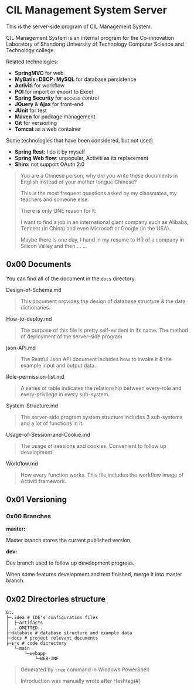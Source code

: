 # CIL Management System Server

This is the server-side program of CIL Management System.

CIL Management System is an internal program for the Co-innovation Laboratory of Shandong University of Technology Computer Science and Technology college.

Related technologies:

* **SpringMVC** for web
* **MyBatis**+**DBCP**+**MySQL** for database persistence
* **Activiti** for workflow
* **POI** for import or export to Excel
* **Spring Security** for access control
* **JQuery** & **Ajax** for front-end 
* **JUnit** for test
* **Maven** for package management
* **Git** for versioning
* **Tomcat** as a web container

Some technologies that have been considered, but not used:

* **Spring Rest**: I do it by myself
* **Spring Web flow**: unpopular, Activiti as its replacement
* **Shiro**: not support OAuth 2.0 

> You are a Chinese person, why did you write these documents in English instead of your mother tongue Chinese?
>
> This is the most frequent questions asked by my classmates, my teachers and someone else.
>
> There is only ONE reason for it:
>
> I want to find a job in an international giant company such as Alibaba, Tencent (in China) and even Microsoft or Google (in the USA).
>
> Maybe there is one day, I hand in my resume to HR of a company in Silicon Valley and then ... ...

## 0x00 Documents

You can find all of the document in the `docs` directory.

Design-of-Schema.md

> This document provides the design of database structure & the data dictionaries.

How-to-deploy.md

> The purpose of this file is pretty self-evident in its name. The method of deployment of the server-side program

json-API.md

> The Restful Json API document includes how to invoke it & the example input and output data.

Role-permission-list.md

> A series of table indicates the relationship between every-role and every-privilege in every sub-system.

System-Structure.md

> The server-side program system structure includes 3 sub-systems and a lot of functions in it.

Usage-of-Session-and-Cookie.md

> The usage of sessions and cookies. Convenient to follow up development.

Workflow.md

> How every function works. This file includes the workflow image of Activiti framework.

## 0x01 Versioning

### 0x00 Branches

**master:**

Master branch stores the current published version.

**dev:**

Dev branch used to follow up development progress. 

When some features development and test finished, merge it into master branch.

## 0x02 Directories structure

```
G:.
├─.idea # IDE's configuration files
│  ├─artifacts
│  ..OMITTED..
├─database # database structure and example data
├─docs # project relevant documents
├─src # code dicrectory
   └─main
       └─webapp
           └─WEB-INF
```

> Generated by `tree` command in Windows PowerShell
>
> Introduction was manually wrote after Hashtag(#)

